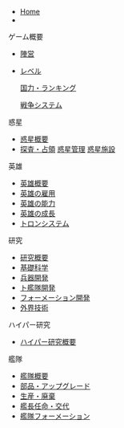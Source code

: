 
- [Home](/)
- 

ゲーム概要
  - [陣営](war1.md)

  - [レベル](war2.md)

    [国力・ランキング](war3.md)

    [戦争システム](war4.md)


惑星
  - [惑星概要](planet1.md)
  - [探査・占領](planet2.md)
    [惑星管理](planet3.md)
    [惑星施設](planet4.md)

英雄  
  - [英雄概要](hero1.md)
  - [英雄の雇用](hero2.md)
  - [英雄の能力](hero3.md)
  - [英雄の成長](hero4.md)
  - [トロンシステム](hero5.md)

  研究
  - [研究概要](sc1.md)
  - [基礎科学](sc2.md)
  - [兵器開発](sc3.md)
  - [ト艦隊開発](sc4.md)
  - [フォーメーション開発](sc5.md)
  - [外界技術](sc6.md)
  
  ハイパー研究
  - [ハイパー研究概要](hy1.md)

  艦隊
  - [艦隊概要](ship1.md)
  - [部品・アップグレード](ship2.md)
  - [生産・廃棄](ship3.md)
  - [艦長任命・交代](ship4.md)
  - [艦隊フォーメーション](ship5.md)